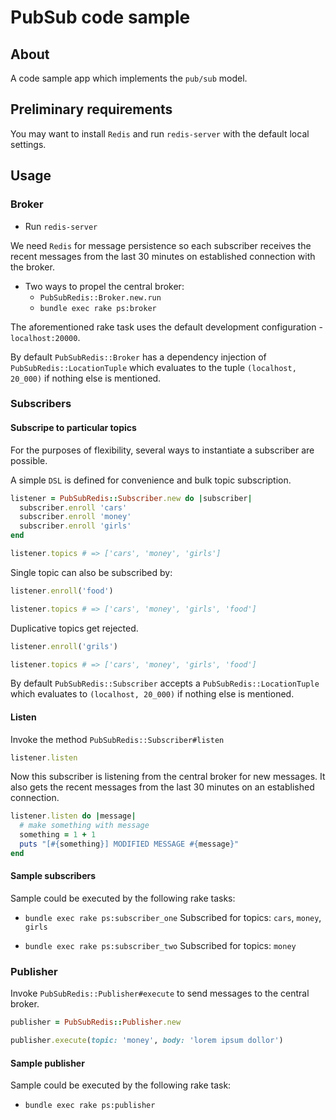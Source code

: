 # PubSub code sample

## About

A code sample app which implements the `pub/sub` model.

## Preliminary requirements

You may want to install `Redis` and run `redis-server` with the default local settings.

## Usage

### Broker

- Run `redis-server`

We need `Redis` for message persistence so each subscriber receives the recent messages from the last 30 minutes on established connection with the broker.

- Two ways to propel the central broker: 
  - `PubSubRedis::Broker.new.run`
  - `bundle exec rake ps:broker`
  
The aforementioned rake task uses the default development configuration - `localhost:20000`.

By default `PubSubRedis::Broker` has a dependency injection of `PubSubRedis::LocationTuple` which evaluates to the tuple `(localhost, 20_000)` if nothing else is mentioned.

### Subscribers

#### Subscripe to particular topics
For the purposes of flexibility, several ways to instantiate a subscriber are possible.

A simple `DSL` is defined for convenience and bulk topic subscription.


```ruby
listener = PubSubRedis::Subscriber.new do |subscriber|
  subscriber.enroll 'cars'
  subscriber.enroll 'money'
  subscriber.enroll 'girls'
end

listener.topics # => ['cars', 'money', 'girls']
```

Single topic can also be subscribed by:
```ruby
listener.enroll('food')

listener.topics # => ['cars', 'money', 'girls', 'food']
```


Duplicative topics get rejected.

```ruby
listener.enroll('grils')

listener.topics # => ['cars', 'money', 'girls', 'food']
```

By default `PubSubRedis::Subscriber` accepts a `PubSubRedis::LocationTuple` which evaluates to `(localhost, 20_000)` if nothing else is mentioned.

#### Listen

Invoke the method `PubSubRedis::Subscriber#listen`

```ruby
listener.listen
```

Now this subscriber is listening from the central broker for new messages. It also gets the recent messages from the last 30 minutes on an established connection.

```ruby
listener.listen do |message|
  # make something with message
  something = 1 + 1
  puts "[#{something}] MODIFIED MESSAGE #{message}"
end
```

#### Sample subscribers

Sample could be executed by the following rake tasks:

- `bundle exec rake ps:subscriber_one`
Subscribed for topics: `cars`, `money`, `girls`

- `bundle exec rake ps:subscriber_two`
Subscribed for topics: `money`

### Publisher

Invoke `PubSubRedis::Publisher#execute` to send messages to the central broker.

```ruby
publisher = PubSubRedis::Publisher.new

publisher.execute(topic: 'money', body: 'lorem ipsum dollor')
```

#### Sample publisher

Sample could be executed by the following rake task:

- `bundle exec rake ps:publisher`
